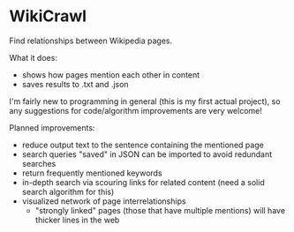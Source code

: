 # WikiCrawl
Find relationships between Wikipedia pages.

What it does:
- shows how pages mention each other in content
- saves results to .txt and .json

I'm fairly new to programming in general (this is my first actual project), so any suggestions for code/algorithm improvements are very welcome!

Planned improvements:
- reduce output text to the sentence containing the mentioned page
- search queries "saved" in JSON can be imported to avoid redundant searches
- return frequently mentioned keywords
- in-depth search via scouring links for related content (need a solid search algorithm for this)
- visualized network of page interrelationships
  - "strongly linked" pages (those that have multiple mentions) will have thicker lines in the web
